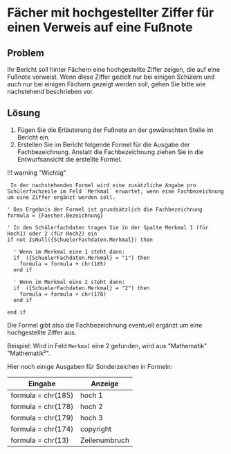# Fächer mit hochgestellter Ziffer für einen Verweis auf eine Fußnote 

## Problem

Ihr Bericht soll hinter Fächern eine hochgestellte Ziffer zeigen, die auf eine Fußnote verweist. Wenn diese Ziffer gezielt nur bei einigen Schülern und auch nur bei einigen Fächern gezeigt werden soll, gehen Sie bitte wie nachstehend beschrieben vor.


## Lösung

1. Fügen Sie die Erläuterung  der Fußnote an der gewünschten Stelle im Bericht ein.
2. Erstellen Sie im Bericht folgende Formel für die Ausgabe der Fachbezeichnung. Anstatt die Fachbezeichnung ziehen Sie in die Entwurfsansicht die erstellte Formel. 


!!! warning "Wichtig"

     In der nachstehenden Formel wird eine zusätzliche Angabe pro Schülerfachzeile im Feld `Merkmal` erwartet, wenn eine Fachbezeichnung um eine Ziffer ergänzt werden soll.

```
' Das Ergebnis der Formel ist grundsätzlich die Fachbezeichnung
formula = {Faecher.Bezeichnung}

' In den Schülerfachdaten tragen Sie in der Spalte Merkmal 1 (für Hoch1) oder 2 (für Hoch2) ein
if not IsNull({SchuelerFachdaten.Merkmal}) then

  ' Wenn im Merkmal eine 1 steht dann:
  if  ({SchuelerFachdaten.Merkmal} = "1") then
    formula = formula + chr(185)    
  end if

  ' Wenn im Merkmal eine 2 steht dann: 
  if  ({SchuelerFachdaten.Merkmal} = "2") then
    formula = formula + chr(178)    
  end if

end if
```

Die Formel gibt also die Fachbezeichnung eventuell ergänzt um eine hochgestellte Ziffer aus. 

Beispiel:
Wird in Feld `Merkmal` eine 2 gefunden, wird aus "Mathematik" "Mathematik²".

Hier noch einige Ausgaben für Sonderzeichen in Formeln:


| Eingabe            | Anzeige       |
|--------------------|---------------|
| formula = chr(185) | hoch 1        |
| formula = chr(178) | hoch 2        |
| formula = chr(179) | hoch 3        |
| formula = chr(174) | copyright     |
| formula = chr(13)  | Zeilenumbruch |

